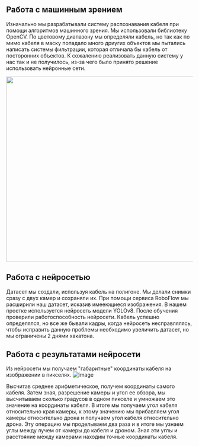 ## Работа с машинным зрением
Изначально мы разрабатывали систему распознавания кабеля при помощи алгоритмов машинного зрения. Мы использовали библиотеку OpenCV.
По цветовому диапазону мы определяли кабель, но так как по мимо кабеля в маску попадало много дриугих объектов мы пытались написать системы фильтрации, которая отличала бы кабель от посторонних объектов. К сожалению реализовать данную систему у нас так и не получилось, из-за чего было принято решение использовать нейронные сети.

<img src = "https://github.com/user-attachments/assets/7d7a7b8f-8d2f-4b10-9f92-3453e78fc005" width="800" height="500">


## Работа с нейросетью
Датасет мы создали, используя кабель на полигоне. Мы делали снимки сразу с двух камер и сохраняли их. При помощи сервиса RoboFlow мы расширили наш датасет, исказив имееющиеся изображения. 
В нашем проетке используется нейросеть модели YOLOv8.
После обучения проверили работоспособность нейросети. Кабель успешно определялся, но все же бывали кадры, когда нейросеть несправлялясь, чтобы исправить данную проблемы необходимо увеличить датасет, но мы ограничены 2 днями хакатона.


## Работа с результатами нейросети
Из нейросети мы получаем "габаритные" координаты кабеля на изображении в пикселях.
![image](https://github.com/user-attachments/assets/7d598058-e7f9-4bab-a560-7080dde12f12)

Высчитав среднее арифметическое, получем координаты самого кабеля. Затем зная, разрешение камеры и угол ее обзора, мы высчитываем сколько градусов в одном пикселе и умножаем это значение на координаты кабеля. В итоге мы получаем угол кабеля относительно края камеры, к этому значению мы прибавляем угол камеры относительно дрона и получаем угол кабеля относительно дрона. Эту операцию мы проделываем два раза и в итоге мы узнаем углы между лучем от камеры до кабеля и дроном. Зная эти углы и расстояние между камерами находим точные координаты кабеля.
